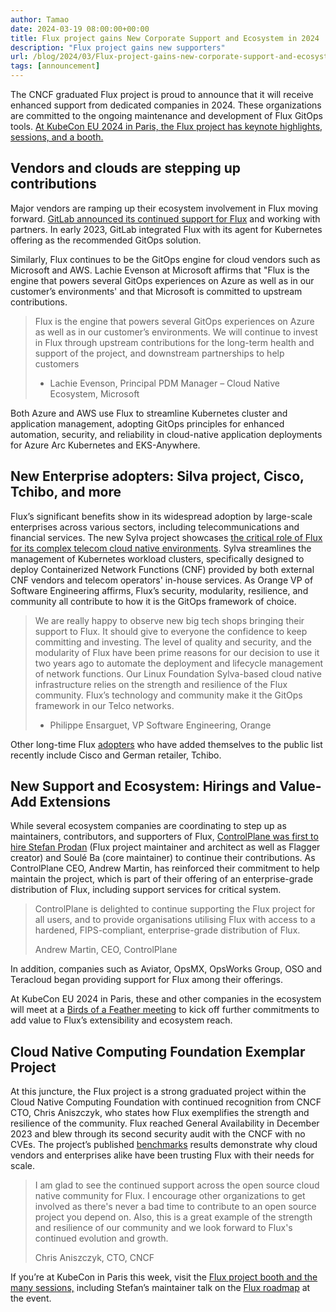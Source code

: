 ```yaml
---
author: Tamao
date: 2024-03-19 08:00:00+00:00
title: Flux project gains New Corporate Support and Ecosystem in 2024
description: "Flux project gains new supporters"
url: /blog/2024/03/Flux-project-gains-new-corporate-support-and-ecosystem-in-2024/
tags: [announcement]
---
```


The CNCF graduated Flux project is proud to announce that it will receive
enhanced support from dedicated companies in 2024.
These organizations are committed to the ongoing maintenance
and development of Flux GitOps tools.
[At KubeCon EU 2024 in Paris, the Flux project has keynote highlights, sessions, and a booth.](https://fluxcd.io/kubecon/)

## Vendors and clouds are stepping up contributions

Major vendors are ramping up their ecosystem involvement in Flux moving forward.
[GitLab announced its continued support for Flux](https://about.gitlab.com/blog/2024/03/05/the-continued-support-of-fluxcd-at-gitlab/) and working with partners.
In early 2023, GitLab integrated Flux with its agent for Kubernetes offering as the recommended GitOps solution.

Similarly, Flux continues to be the GitOps engine for cloud vendors such as Microsoft and AWS.
Lachie Evenson at Microsoft affirms that "Flux is the engine that powers several GitOps
experiences on Azure as well as in our customer’s environments' and that Microsoft
is committed to upstream contributions.

> Flux is the engine that powers several GitOps experiences on Azure
> as well as in our customer’s environments. We will continue to invest
> in Flux through upstream contributions for the long-term health and
> support of the project, and downstream partnerships to help customers
>
>-  Lachie Evenson, Principal PDM Manager – Cloud Native Ecosystem, Microsoft

Both Azure and AWS use Flux to streamline
Kubernetes cluster and application management, adopting GitOps principles
for enhanced automation, security, and reliability in cloud-native application
deployments for Azure Arc Kubernetes and EKS-Anywhere.

## New Enterprise adopters: Silva project, Cisco, Tchibo, and more

Flux’s significant benefits show in its widespread adoption by large-scale
enterprises across various sectors, including telecommunications and financial services.
The new Sylva project showcases [the critical role of Flux for its complex telecom cloud native environments](https://sylva-projects.gitlab.io/release-note/).
Sylva streamlines the management of Kubernetes workload clusters, specifically designed
to deploy Containerized Network Functions (CNF) provided by both external CNF vendors
and telecom operators' in-house services. As Orange VP of Software Engineering affirms,
Flux’s security, modularity, resilience, and community all contribute to how it is the GitOps framework of choice.

> We are really happy to observe new big tech shops bringing their support to Flux.
> It should give to everyone the confidence to keep committing and investing.
> The level of quality and security, and the modularity of Flux have been prime
> reasons for our decision to use it two years ago to automate the deployment
> and lifecycle management of network functions. Our Linux Foundation Sylva-based
> cloud native infrastructure relies on the strength and resilience of the Flux community.
> Flux’s technology and community make it the GitOps framework in our Telco networks.
>
> - Philippe Ensarguet, VP Software Engineering, Orange

Other long-time Flux [adopters](https://fluxcd.io/adopters/) who have added themselves to the public
list recently include Cisco and German retailer, Tchibo.

## New Support and Ecosystem: Hirings and Value-Add Extensions

While several ecosystem companies are coordinating to step up as maintainers,
contributors, and supporters of Flux,
[ControlPlane was first to hire Stefan Prodan](https://control-plane.io/posts/controlplane-backs-the-cncf-flux-project-by-employing-maintainers/) (Flux project maintainer and architect as well as Flagger creator)
and Soulé Ba (core maintainer) to continue their contributions.
As ControlPlane CEO, Andrew Martin, has reinforced their commitment to help maintain the project,
which is part of their offering of an enterprise-grade distribution of Flux,
including support services for critical system.

> ControlPlane is delighted to continue supporting the Flux project for all users,
> and to provide organisations utilising Flux with access to a hardened,
> FIPS-compliant, enterprise-grade distribution of Flux.
>
> Andrew Martin, CEO, ControlPlane

In addition, companies such as Aviator, OpsMX, OpsWorks Group,
OSO and Teracloud began providing support for Flux among their offerings.

At KubeCon EU 2024 in Paris, these and other companies in the ecosystem
will meet at a [Birds of a Feather meeting](https://kccnceu2024.sched.com/event/1akzm?iframe=no)
to kick off further commitments
to add value to Flux’s extensibility and ecosystem reach.

## Cloud Native Computing Foundation Exemplar Project

At this juncture, the Flux project is a strong graduated project within the
Cloud Native Computing Foundation with continued recognition from CNCF CTO,
Chris Aniszczyk, who states how Flux exemplifies the strength and resilience of the community.
Flux reached General Availability in December 2023 and blew through its
second security audit with the CNCF with no CVEs.
The project’s published [benchmarks](https://fluxcd.io/blog/2023/12/flux-v2.2.0/#benchmark-results)
results demonstrate why cloud vendors
and enterprises alike have been trusting Flux with their needs for scale.

> I am glad to see the continued support across the open source cloud native community for Flux.
> I encourage other organizations to get involved as there's never a bad time to contribute
> to an open source project you depend on. Also, this is a great example of the strength
> and resilience of our community and we look forward to Flux's continued evolution and growth.
>
> Chris Aniszczyk, CTO, CNCF

If you’re at KubeCon in Paris this week, visit the [Flux project booth and the many sessions,](https://fluxcd.io/kubecon/)
including Stefan’s maintainer talk on the [Flux roadmap](https://github.com/fluxcd/flux2/discussions/4663) at the event.
